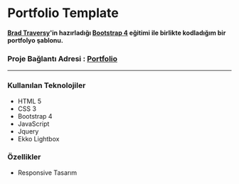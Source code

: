 # Portfolio Template


**[Brad Traversy](https://www.udemy.com/user/brad-traversy)'in hazırladığı [Bootstrap 4](https://www.udemy.com/course/bootstrap-4-from-scratch-with-5-projects) eğitimi ile birlikte kodladığım 
bir portfolyo şablonu.**





### Proje Bağlantı Adresi : [Portfolio](https://mustafadalga.github.io/Front-End-Developments/Portfolio/index.html)
<hr>




### Kullanılan Teknolojiler
 * HTML 5
 * CSS 3
 * Bootstrap 4
 * JavaScript
 * Jquery
 * Ekko Lightbox
 
 
### Özellikler
* Responsive Tasarım
